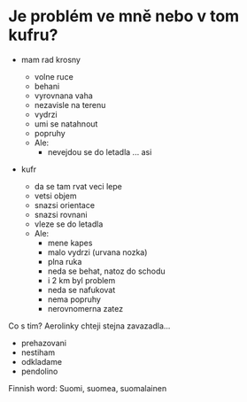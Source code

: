 # Je problém ve mně nebo v tom kufru?

- mam rad krosny
    - volne ruce
    - behani
    - vyrovnana vaha
    - nezavisle na terenu
    - vydrzi
    - umi se natahnout
    - popruhy
    - Ale: 
        - nevejdou se do letadla ... asi

- kufr
    - da se tam rvat veci lepe
    - vetsi objem
    - snazsi orientace
    - snazsi rovnani
    - vleze se do letadla
    - Ale:
        - mene kapes
        - malo vydrzi (urvana nozka)
        - plna ruka
        - neda se behat, natoz do schodu
        - i 2 km byl problem
        - neda se nafukovat
        - nema popruhy
        - nerovnomerna zatez

Co s tim? Aerolinky chteji stejna zavazadla...


- prehazovani
- nestiham
- odkladame
- pendolino


Finnish word: Suomi, suomea, suomalainen
